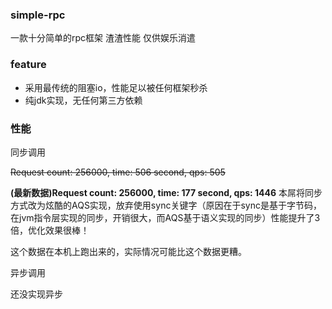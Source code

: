 ### simple-rpc
一款十分简单的rpc框架 渣渣性能 仅供娱乐消遣

### feature
* 采用最传统的阻塞io，性能足以被任何框架秒杀
* 纯jdk实现，无任何第三方依赖

### 性能
同步调用

 ~~Request count: 256000, time: 506 second, qps: 505~~
 
 **(最新数据)Request count: 256000, time: 177 second, qps: 1446**
 本屌将同步方式改为炫酷的AQS实现，放弃使用sync关键字（原因在于sync是基于字节码，在jvm指令层实现的同步，开销很大，而AQS基于语义实现的同步）性能提升了3倍，优化效果很棒！
 
 这个数据在本机上跑出来的，实际情况可能比这个数据更糟。

异步调用

 还没实现异步
 